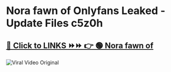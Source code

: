 
 # Nora fawn of Onlyfans Leaked - Update Files c5z0h

## <h2><a href="https://clipsfans.com/Nora_fawn_of&ref=git">🔗 Click to LINKS ⏩⏩ 👉 🟢 Nora fawn of </a></h2>

<a href="https://clipsfans.com/Nora_fawn_of&ref=git" rel="nofollow" data-target="animated-image.originalLink"><img src="https://i.ibb.co.com/xMMVF88/686577567.gif" alt="Viral Video Original" style="max-width: 100%; display: inline-block;" data-target="animated-image.originalImage"></a>

